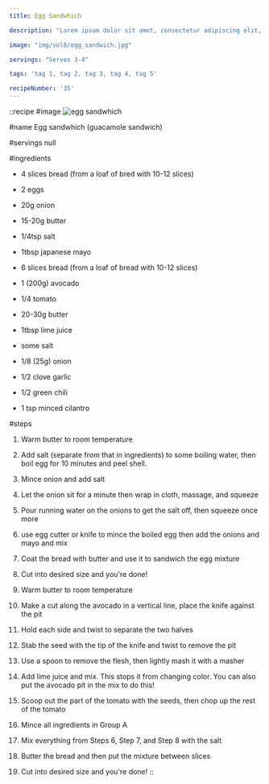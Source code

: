 ```yaml
---
title: Egg Sandwhich

description: "Lorem ipsum dolor sit amet, consectetur adipiscing elit, sed do eiusmod tempor incididunt ut labore et dolore magna aliqua. Tincidunt eget nullam non nisi est sit amet facilisis."

image: "img/vol8/egg_sandwich.jpg"

servings: "Serves 3-4"

tags: 'tag 1, tag 2, tag 3, tag 4, tag 5'

recipeNumber: '35'
---
```


::recipe
#image
![egg sandwhich](/img/vol8/egg_sandwich.jpg)

#name
Egg sandwhich (guacamole sandwich)

#servings
null

#ingredients
- 4 slices bread (from a loaf of bred with 10-12 slices)
- 2 eggs
- 20g onion
- 15-20g butter
- 1/4tsp salt
- 1tbsp japanese mayo

- 6 slices bread (from a loaf of bread with 10-12 slices)
- 1 (200g) avocado
- 1/4 tomato
- 20-30g butter
- 1tbsp lime juice
- some salt

- 1/8 (25g) onion
- 1/2 clove garlic
- 1/2 green chili
- 1 tsp minced cilantro

#steps
1. Warm butter to room temperature

2. Add salt (separate from that in ingredients) to some boiling water, then boil egg for 10 minutes and peel shell.

3. Mince onion and add salt

4. Let the onion sit for a minute then wrap in cloth, massage, and squeeze

5. Pour running water on the onions to get the salt off, then squeeze once more

6. use egg cutter or knife to mince the boiled egg then add the onions and mayo and mix

7. Coat the bread with butter and use it to sandwich the egg mixture

8. Cut into desired size and you're done!

9. Warm butter to room temperature

10. Make a cut along the avocado in a vertical line, place the knife against the pit

11. Hold each side and twist to separate the two halves

12. Stab the seed with the tip of the knife and twist to remove the pit

13. Use a spoon to remove the flesh, then lightly mash it with a masher

14. Add lime juice and mix. This stops it from changing color. You can also put the avocado pit in the mix to do this!

15. Scoop out the part of the tomato with the seeds, then chop up the rest of the tomato

16. Mince all ingredients in Group A

17. Mix everything from Steps 6, Step 7, and Step 8 with the salt

18. Butter the bread and then put the mixture between slices

19. Cut into desired size and you're done!
::